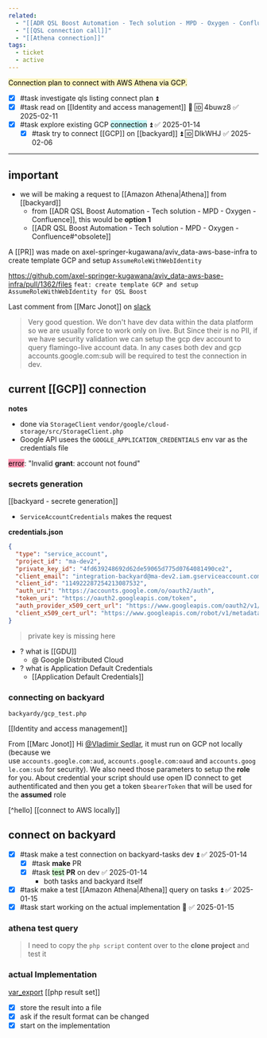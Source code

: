 ```yaml
---
related:
  - "[[ADR QSL Boost Automation - Tech solution - MPD - Oxygen - Confluence]]"
  - "[[QSL connection call]]"
  - "[[Athena connection]]"
tags:
  - ticket
  - active
---
```

<mark style="background: #FFF3A3A6;">Connection plan to connect with AWS Athena via GCP.</mark>

- [x] #task investigate qls listing connect plan ⏫
- [x] #task read on [[Identity and access management]] 🔼 🆔 4buwz8 ✅ 2025-02-11
- [x] #task explore existing GCP <mark style="background: #ABF7F7A6;">connection</mark> ⏫ ✅ 2025-01-14
	- [x] #task try to connect [[GCP]] on [[backyard]] ⏫ 🆔 DlkWHJ ✅ 2025-02-06

---
## important
- we will be making a request to [[Amazon Athena|Athena]] from [[backyard]]
	- from [[ADR QSL Boost Automation - Tech solution - MPD - Oxygen - Confluence]], this would be **option 1**
	- [[ADR QSL Boost Automation - Tech solution - MPD - Oxygen - Confluence#^obsolete]]

A [[PR]] was made on axel-springer-kugawana/aviv_data-aws-base-infra to create template GCP and 
setup `AssumeRoleWithWebIdentity`

https://github.com/axel-springer-kugawana/aviv_data-aws-base-infra/pull/1362/files
`feat: create template GCP and setup AssumeRoleWithWebIdentity for QSL Boost`

Last comment from [[Marc Jonot]] on [slack](https://kugawana.slack.com/archives/C033EHCJQCQ/p1734007964623049?thread_ts=1733995431.566279&cid=C033EHCJQCQ)
> Very good question. We don't have dev data within the data platform so we are usually force to work only on live. But Since their is no PII, if we have security validation we can setup the gcp dev account to query flamingo-live account data. In any cases both dev and gcp accounts.google.com:sub will be required to test the connection in dev.

## current [[GCP]] connection

**notes**
 - done via `StorageClient`
	`vendor/google/cloud-storage/src/StorageClient.php`
 - Google API usees the `GOOGLE_APPLICATION_CREDENTIALS` env var as the credentials file

<mark style="background: #FF5582A6;">error</mark>: "Invalid **grant**: account not found"

### secrets generation
[[backyard - secrete generation]]
- `ServiceAccountCredentials` makes the request

**credentials.json**
```json
{
  "type": "service_account",
  "project_id": "ma-dev2",
  "private_key_id": "4fd639248692d62de59065d775d0764081490ce2",
  "client_email": "integration-backyard@ma-dev2.iam.gserviceaccount.com",
  "client_id": "114922287254213087532",
  "auth_uri": "https://accounts.google.com/o/oauth2/auth",
  "token_uri": "https://oauth2.googleapis.com/token",
  "auth_provider_x509_cert_url": "https://www.googleapis.com/oauth2/v1/certs",
  "client_x509_cert_url": "https://www.googleapis.com/robot/v1/metadata/x509/integration-backyard%40ma-dev2.iam.gserviceaccount.com"
}
```
> private key is missing here

- ? what is [[GDU]]
	- @ Google Distributed Cloud
- ? what is Application Default Credentials
	- [[Application Default Credentials]]

### connecting on backyard
`backyardy/gcp_test.php`

[[Identity and access management]]

From [[Marc Jonot]]
Hi [@Vladimir Sedlar](https://kugawana.slack.com/team/U06MM6CVBJ9), it must run on GCP not locally (because we use `accounts.google.com:aud`, `accounts.google.com:oaud` and `accounts.google.com:sub` for security). 
We also need those parameters to setup the **role** for you. About credential your script should use open ID connect to get authentificated and then you get a token `$bearerToken` that will be used for the **assumed** role

[^hello]
[[connect to AWS locally]]

## connect on backyard
- [x] #task make a test connection on backyard-tasks dev ⏫ ✅ 2025-01-14
	- [x] #task **make** PR
	- [x] #task <mark style="background: #BBFABBA6;">test</mark> **PR** on dev ✅ 2025-01-14
		- both tasks and backyard itself
- [x] #task make a test [[Amazon Athena|Athena]] query on tasks ⏫ ✅ 2025-01-15
- [x] #task start working on the actual implementation 🔼 ✅ 2025-01-15

### athena test query
> I need to copy the `php script` content over to the **clone project** and test it

### actual Implementation
[var_export](https://www.php.net/manual/en/function.var-export.php)
[[php result set]]

- [x] store the result into a file
- [x] ask if the result format can be changed
- [x] start on the implementation
